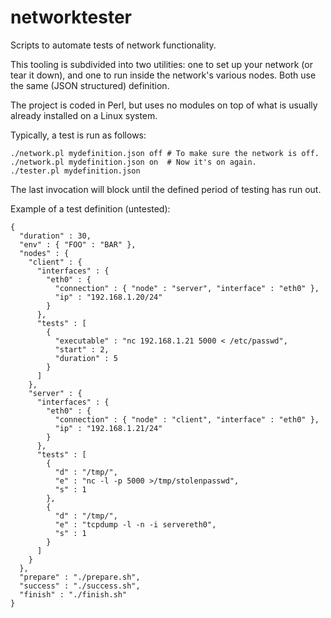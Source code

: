 # networktester
Scripts to automate tests of network functionality.

This tooling is subdivided into two utilities: one to set up your
network (or tear it down), and one to run inside the network's various
nodes. Both use the same (JSON structured) definition.

The project is coded in Perl, but uses no modules on top of what is
usually already installed on a Linux system.

Typically, a test is run as follows:

    ./network.pl mydefinition.json off # To make sure the network is off.
    ./network.pl mydefinition.json on  # Now it's on again.
    ./tester.pl mydefinition.json

The last invocation will block until the defined period of testing
has run out.

Example of a test definition (untested):

    {
      "duration" : 30,
      "env" : { "FOO" : "BAR" },
      "nodes" : {
        "client" : {
          "interfaces" : {
            "eth0" : {
              "connection" : { "node" : "server", "interface" : "eth0" },
              "ip" : "192.168.1.20/24"
            }
          },
          "tests" : [
            {
              "executable" : "nc 192.168.1.21 5000 < /etc/passwd",
              "start" : 2,
              "duration" : 5
            }
          ]
        },
        "server" : {
          "interfaces" : {
            "eth0" : {
              "connection" : { "node" : "client", "interface" : "eth0" },
              "ip" : "192.168.1.21/24"
            }
          },
          "tests" : [
            {
              "d" : "/tmp/",
              "e" : "nc -l -p 5000 >/tmp/stolenpasswd",
              "s" : 1
            },
            {
              "d" : "/tmp/",
              "e" : "tcpdump -l -n -i servereth0",
              "s" : 1
            }
          ]
        }
      },
      "prepare" : "./prepare.sh",
      "success" : "./success.sh",
      "finish" : "./finish.sh"
    }

